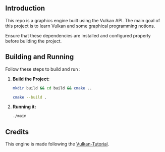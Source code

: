 ## Introduction

This repo is a graphics engine built using the Vulkan API. The main goal of this project is to learn Vulkan and some graphical programming notions.

Ensure that these dependencies are installed and configured properly before building the project.

## Building and Running

Follow these steps to build and run :

1.  **Build the Project:**

    ```bash
    mkdir build && cd build && cmake ..
    ```
    ```bash
    cmake --build .
    ```
2. **Running it:**
    ```bash
    ./main
    ```
## Credits

This engine is made following the [Vulkan-Tutorial](https://vulkan-tutorial.com/).
